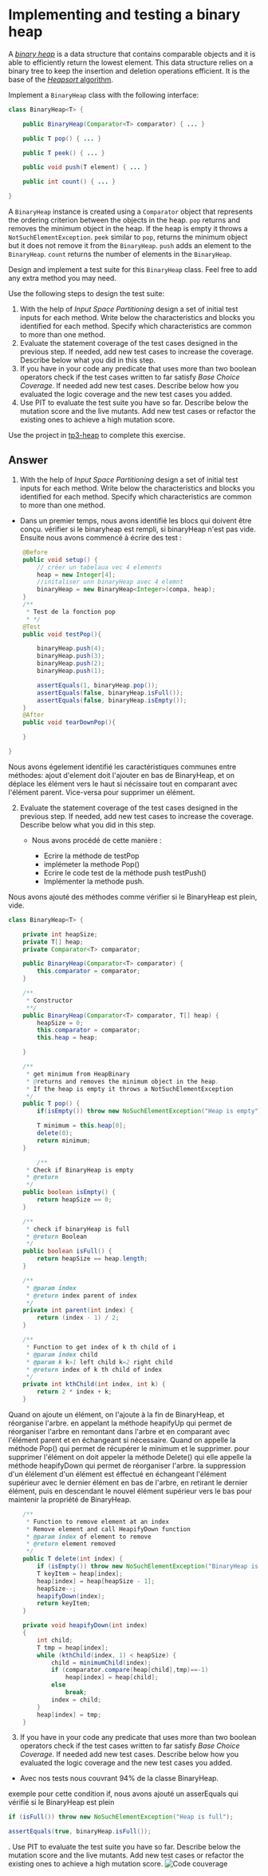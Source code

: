# Implementing and testing a binary heap

A [*binary heap*](https://en.wikipedia.org/wiki/Binary_heap) is a data structure that contains comparable objects and it is able to efficiently return the lowest element.
This data structure relies on a binary tree to keep the insertion and deletion operations efficient. It is the base of the [*Heapsort* algorithm](https://en.wikipedia.org/wiki/Heapsort).

Implement a `BinaryHeap` class with the following interface:

```java
class BinaryHeap<T> {

    public BinaryHeap(Comparator<T> comparator) { ... }

    public T pop() { ... }

    public T peek() { ... }

    public void push(T element) { ... }

    public int count() { ... }

}
```

A `BinaryHeap` instance is created using a `Comparator` object that represents the ordering criterion between the objects in the heap.
`pop` returns and removes the minimum object in the heap. If the heap is empty it throws a `NotSuchElementException`.
`peek` similar to `pop`, returns the minimum object but it does not remove it from the `BinaryHeap`.
`push` adds an element to the `BinaryHeap`.
`count` returns the number of elements in the `BinaryHeap`.

Design and implement a test suite for this `BinaryHeap` class.
Feel free to add any extra method you may need.

Use the following steps to design the test suite:

1. With the help of *Input Space Partitioning* design a set of initial test inputs for each method. Write below the characteristics and blocks you identified for each method. Specify which characteristics are common to more than one method.
2. Evaluate the statement coverage of the test cases designed in the previous step. If needed, add new test cases to increase the coverage. Describe below what you did in this step.
3. If you have in your code any predicate that uses more than two boolean operators check if the test cases written to far satisfy *Base Choice Coverage*. If needed add new test cases. Describe below how you evaluated the logic coverage and the new test cases you added.
4. Use PIT to evaluate the test suite you have so far. Describe below the mutation score and the live mutants. Add new test cases or refactor the existing ones to achieve a high mutation score.

Use the project in [tp3-heap](../code/tp3-heap) to complete this exercise.

## Answer

1. With the help of *Input Space Partitioning* design a set of initial test inputs for each method. Write below the characteristics and blocks you identified for each method. Specify which characteristics are common to more than one method.
 - Dans un premier temps, nous avons identifié les blocs qui doivent être conçu. vérifier si le binaryheap est rempli, si binaryHeap n'est pas vide. Ensuite nous avons commencé à écrire des test : 


```java
    @Before
    public void setup() {
        // créer un tabelaua vec 4 elements 
        heap = new Integer[4];
        //initaliser unn binaryHeap avec 4 elemnt 
        binaryHeap = new BinaryHeap<Integer>(compa, heap);
    }
    /**
     * Test de la fonction pop 
     * */
    @Test
    public void testPop(){

        binaryHeap.push(4);
        binaryHeap.push(3);
        binaryHeap.push(2);
        binaryHeap.push(1);

        assertEquals(1, binaryHeap.pop());
        assertEquals(false, binaryHeap.isFull());
        assertEquals(false, binaryHeap.isEmpty());
    }
    @After
    public void tearDownPop(){

    }

}
```

Nous avons égelement identifié les caractéristiques communes entre méthodes: ajout d'element doit l'ajouter en bas de BinaryHeap, et on déplace les élément vers le haut si nécissaire tout en comparant avec l'élément parent. Vice-versa pour supprimer un élément.  

2. Evaluate the statement coverage of the test cases designed in the previous step. If needed, add new test cases to increase the coverage. Describe below what you did in this step.
    - Nous avons procédé de cette manière :

        - Ecrire la méthode de testPop
        - implémeter la methode Pop()
        - Ecrire le code test de la méthode push testPush()
        - Implémenter la methode push. 

Nous avons ajouté des méthodes comme vérifier si le BinaryHeap est plein, vide. 

```java
class BinaryHeap<T> {

    private int heapSize;
    private T[] heap;
    private Comparator<T> comparator;

    public BinaryHeap(Comparator<T> comparator) {
        this.comparator = comparator;
    }

    /**
     * Constructor
     **/
    public BinaryHeap(Comparator<T> comparator, T[] heap) {
        heapSize = 0;
        this.comparator = comparator;
        this.heap = heap;

    }

    /**
     * get minimum from HeapBinary
     * @returns and removes the minimum object in the heap.
     * If the heap is empty it throws a NotSuchElementException
     */
    public T pop() {
        if(isEmpty()) throw new NoSuchElementException("Heap is empty");

        T minimum = this.heap[0];
        delete(0);
        return minimum;
    }

        /**
     * Check if BinaryHeap is empty
     * @return
     */
    public boolean isEmpty() {
        return heapSize == 0;
    }

    /**
     * check if binaryHeap is full
     * @return Boolean
     */
    public boolean isFull() {
        return heapSize == heap.length;
    }

    /**
     * @param index
     * @return index parent of index
     */
    private int parent(int index) {
        return (index - 1) / 2;
    }

    /**
     * Function to get index of k th child of i
     * @param index child
     * @param k k=1 left child k=2 right child
     * @return index of k th child of index
     */
    private int kthChild(int index, int k) {
        return 2 * index + k;
    }
```

Quand on ajoute un élément, on l'ajoute à la fin de BinaryHeap, et réorganise l'arbre. en appelant la méthode heapifyUp qui permet de réorganiser l'arbre en remontant dans l'arbre et en comparant avec l'élément parent et en échangeant si nécessaire.
Quand on appelle la méthode Pop() qui permet de récupérer le minimum et le supprimer. pour supprimer l'élément on doit appeler la méthode Delete() qui elle appelle la méthode heapifyDown qui permet de réorganiser l'arbre. la suppression d'un élélement 
d'un élément est éffectué en échangeant l'élément supérieur avec le dernier élément en bas de l'arbre, en retirant le dernier élément, puis en descendant le nouvel élément supérieur vers le bas pour maintenir la propriété de BinaryHeap.

```java
    /**
     * Function to remove element at an index
     * Remove element and call HeapifyDown function
     * @param index of element to remove
     * @return element removed
     */
    public T delete(int index) {
        if (isEmpty()) throw new NoSuchElementException("BinaryHeap is empty");
        T keyItem = heap[index];
        heap[index] = heap[heapSize - 1];
        heapSize--;
        heapifyDown(index);
        return keyItem;
    }

    private void heapifyDown(int index)
    {
        int child;
        T tmp = heap[index];
        while (kthChild(index, 1) < heapSize) {
            child = minimumChild(index);
            if (comparator.compare(heap[child],tmp)==-1)
                heap[index] = heap[child];
            else
                break;
            index = child;
        }
        heap[index] = tmp;
    }

```

3.  If you have in your code any predicate that uses more than two boolean operators check if the test cases written to far satisfy *Base Choice Coverage*. If needed add new test cases. Describe below how you evaluated the logic coverage and the new test cases you added.
-  Avec nos tests nous couvrant 94% de la classe BinaryHeap. 

exemple pour cette condition if, nous avons ajouté un asserEquals qui vérifié si le BinaryHeap est plein 
```java
if (isFull()) throw new NoSuchElementException("Heap is full");
```
```java
assertEquals(true, binaryHeap.isFull());
```

. Use PIT to evaluate the test suite you have so far. Describe below the mutation score and the live mutants. Add new test cases or refactor the existing ones to achieve a high mutation score.
![Code couverage](codeCOuverae.png)